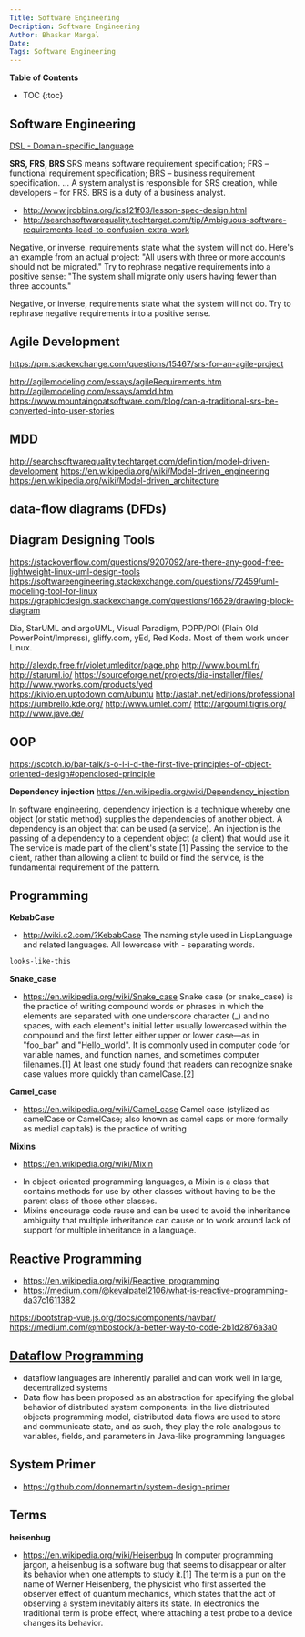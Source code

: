 ```yaml
---
Title: Software Engineering
Decription: Software Engineering
Author: Bhaskar Mangal
Date: 
Tags: Software Engineering
---
```


**Table of Contents**
* TOC
{:toc}


## Software Engineering

[DSL - Domain-specific_language](https://en.wikipedia.org/wiki/Domain-specific_language)

**SRS, FRS, BRS**
SRS means software requirement specification; FRS – functional requirement specification; BRS – business requirement specification. ... A system analyst is responsible for SRS creation, while developers – for FRS. BRS is a duty of a business analyst.

* http://www.jrobbins.org/ics121f03/lesson-spec-design.html
* http://searchsoftwarequality.techtarget.com/tip/Ambiguous-software-requirements-lead-to-confusion-extra-work

Negative, or inverse, requirements state what the system will not do. Here's an example from an actual project: "All users with three or more accounts should not be migrated." Try to rephrase negative requirements into a positive sense: "The system shall migrate only users having fewer than three accounts."


Negative, or inverse, requirements state what the system will not do. Try to rephrase negative requirements into a positive sense.

## Agile Development
https://pm.stackexchange.com/questions/15467/srs-for-an-agile-project

http://agilemodeling.com/essays/agileRequirements.htm
http://agilemodeling.com/essays/amdd.htm
https://www.mountaingoatsoftware.com/blog/can-a-traditional-srs-be-converted-into-user-stories

## MDD
http://searchsoftwarequality.techtarget.com/definition/model-driven-development
https://en.wikipedia.org/wiki/Model-driven_engineering
https://en.wikipedia.org/wiki/Model-driven_architecture

## data-flow diagrams (DFDs)
	
## Diagram Designing Tools
https://stackoverflow.com/questions/9207092/are-there-any-good-free-lightweight-linux-uml-design-tools
https://softwareengineering.stackexchange.com/questions/72459/uml-modeling-tool-for-linux
https://graphicdesign.stackexchange.com/questions/16629/drawing-block-diagram

Dia, StarUML and argoUML, Visual Paradigm, POPP/POI (Plain Old PowerPoint/Impress), gliffy.com, yEd, Red Koda. Most of them work under Linux.


http://alexdp.free.fr/violetumleditor/page.php
http://www.bouml.fr/
http://staruml.io/
https://sourceforge.net/projects/dia-installer/files/
http://www.yworks.com/products/yed
https://kivio.en.uptodown.com/ubuntu
http://astah.net/editions/professional
https://umbrello.kde.org/
http://www.umlet.com/
http://argouml.tigris.org/
http://www.jave.de/

## OOP
https://scotch.io/bar-talk/s-o-l-i-d-the-first-five-principles-of-object-oriented-design#openclosed-principle

**Dependency injection**
https://en.wikipedia.org/wiki/Dependency_injection

In software engineering, dependency injection is a technique whereby one object (or static method) supplies the dependencies of another object. A dependency is an object that can be used (a service). An injection is the passing of a dependency to a dependent object (a client) that would use it. The service is made part of the client's state.[1] Passing the service to the client, rather than allowing a client to build or find the service, is the fundamental requirement of the pattern.

## Programming

**KebabCase**
* http://wiki.c2.com/?KebabCase
The naming style used in LispLanguage and related languages. All lowercase with - separating words.

```bash
looks-like-this
```
**Snake_case**
* https://en.wikipedia.org/wiki/Snake_case
Snake case (or snake_case) is the practice of writing compound words or phrases in which the elements are separated with one underscore character (_) and no spaces, with each element's initial letter usually lowercased within the compound and the first letter either upper or lower case—as in "foo_bar" and "Hello_world". It is commonly used in computer code for variable names, and function names, and sometimes computer filenames.[1] At least one study found that readers can recognize snake case values more quickly than camelCase.[2]

**Camel_case**
* https://en.wikipedia.org/wiki/Camel_case
Camel case (stylized as camelCase or CamelCase; also known as camel caps or more formally as medial capitals) is the practice of writing 


**Mixins**
- https://en.wikipedia.org/wiki/Mixin
* In object-oriented programming languages, a Mixin is a class that contains methods for use by other classes without having to be the parent class of those other classes.
* Mixins encourage code reuse and can be used to avoid the inheritance ambiguity that multiple inheritance can cause or to work around lack of support for multiple inheritance in a language.

## Reactive Programming
- https://en.wikipedia.org/wiki/Reactive_programming
- https://medium.com/@kevalpatel2106/what-is-reactive-programming-da37c1611382


https://bootstrap-vue.js.org/docs/components/navbar/
https://medium.com/@mbostock/a-better-way-to-code-2b1d2876a3a0

## [Dataflow Programming](https://en.wikipedia.org/wiki/Dataflow_programming)
- dataflow languages are inherently parallel and can work well in large, decentralized systems
- Data flow has been proposed as an abstraction for specifying the global behavior of distributed system components: in the live distributed objects programming model, distributed data flows are used to store and communicate state, and as such, they play the role analogous to variables, fields, and parameters in Java-like programming languages

## System Primer
* https://github.com/donnemartin/system-design-primer

## Terms
**heisenbug**
* https://en.wikipedia.org/wiki/Heisenbug
In computer programming jargon, a heisenbug is a software bug that seems to disappear or alter its behavior when one attempts to study it.[1] The term is a pun on the name of Werner Heisenberg, the physicist who first asserted the observer effect of quantum mechanics, which states that the act of observing a system inevitably alters its state. In electronics the traditional term is probe effect, where attaching a test probe to a device changes its behavior.
